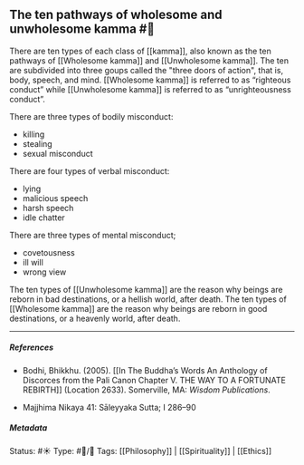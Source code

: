 ## The ten pathways of wholesome and unwholesome kamma #🧠 

There are ten types of each class of [[kamma]], also known as the ten pathways of [[Wholesome kamma]] and [[Unwholesome kamma]]. The ten are subdivided into three goups called the "three doors of action", that is, body, speech, and mind. [[Wholesome kamma]] is referred to as “righteous conduct” while [[Unwholesome kamma]] is referred to as “unrighteousness conduct”.

There are three types of bodily misconduct:

- killing
- stealing
- sexual misconduct

There are four types of verbal misconduct:

- lying
- malicious speech
- harsh speech
- idle chatter

There are three types of mental misconduct; 

- covetousness
- ill will
- wrong view

The ten types of [[Unwholesome kamma]] are the reason why beings are reborn in bad destinations, or a hellish world, after death. The ten types of [[Wholesome kamma]] are the reason why beings are reborn in good destinations, or a heavenly world, after death.

___

##### References

- Bodhi, Bhikkhu. (2005). [[In The Buddha’s Words An Anthology of Discorces from the Pali Canon Chapter V. THE WAY TO A FORTUNATE REBIRTH]] (Location 2633). Somerville, MA: _Wisdom Publications_.

- Majjhima Nikaya 41: Sāleyyaka Sutta; I 286–90

##### Metadata
Status: #☀️ 
Type: #🔵/🔵 
Tags: [[Philosophy]] | [[Spirituality]] | [[Ethics]]